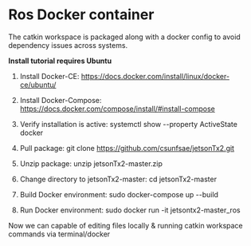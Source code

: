 # Ros Docker container
The catkin workspace is packaged along with a docker config to avoid dependency issues across systems.

**Install tutorial requires Ubuntu**

1. Install Docker-CE: https://docs.docker.com/install/linux/docker-ce/ubuntu/

2. Install Docker-Compose: https://docs.docker.com/compose/install/#install-compose

3. Verify installation is active: systemctl show --property ActiveState docker

4. Pull package: git clone https://github.com/csunfsae/jetsonTx2.git

5. Unzip package: unzip jetsonTx2-master.zip 

5. Change directory to jetsonTx2-master: cd jetsonTx2-master

6. Build Docker environment: sudo docker-compose up --build

7. Run Docker environment: sudo docker run -it jetsontx2-master_ros
  
Now we can capable of editing files locally & running catkin workspace commands via terminal/docker
